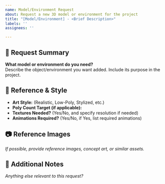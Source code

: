 ```yaml
---
name: Model/Environment Request
about: Request a new 3D model or environment for the project
title: "[Model/Environment] - <Brief Description>"
labels: ''
assignees: ''

---
```


## 📌 Request Summary  
**What model or environment do you need?**  
Describe the object/environment you want added. Include its purpose in the project.

## 🎨 Reference & Style  
- **Art Style:** (Realistic, Low-Poly, Stylized, etc.)  
- **Poly Count Target (if applicable):**  
- **Textures Needed?** (Yes/No, and specify resolution if needed)  
- **Animations Required?** (Yes/No, if Yes, list required animations)

## 📷 Reference Images  
_If possible, provide reference images, concept art, or similar assets._  

## 🔗 Additional Notes  
_Anything else relevant to this request?_
